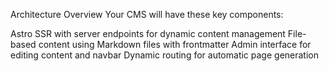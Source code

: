 Architecture Overview
Your CMS will have these key components:

Astro SSR with server endpoints for dynamic content management
File-based content using Markdown files with frontmatter
Admin interface for editing content and navbar
Dynamic routing for automatic page generation